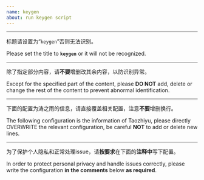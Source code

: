 ```yaml
---
name: keygen
about: run keygen script
---
```


---

标题请设置为“`keygen`”否则无法识别。

Please set the title to **`keygen`** or it will not be recognized.

---

除了指定部分内容，请**不要**增删改其余内容，以防识别异常。 

Except for the specified part of the content, please **DO NOT** add, delete or change the rest of the content to prevent abnormal identification.

---

下面的配置为涛之雨的信息，请直接覆盖相关配置，注意**不要**增删换行。

The following configuration is the information of Taozhiyu, please directly OVERWRITE the relevant configuration, be careful **NOT** to add or delete new lines.

---

为了保护个人隐私和正常处理issue，请**按要求**在下面的**注释中**写下配置。

In order to protect personal privacy and handle issues correctly, please write the configuration **in the comments** below **as required**.

<!--
机器码/machine code：
eyJ2Ijoid2lufDEuMS41IiwiaSI6InRhb3poaXl1IiwibCI6IlRBT1pISVlVIHwgNTJwb2ppZSB8IFdpbmRvd3MifQ==
用户名/username：
taozhiyu@52pojie.cn
激活码/activation code：
imtaozhiyu
-->
